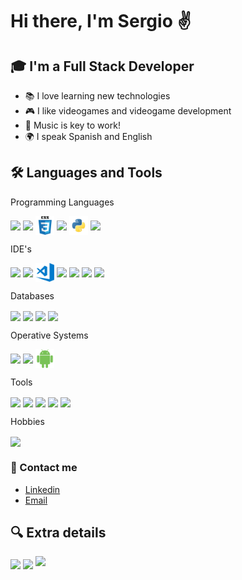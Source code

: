 
Hi there, I'm Sergio ✌
=============
## 🎓 I'm a Full Stack Developer
- 📚 I love learning new technologies
- 🎮 I like videogames and videogame development
- 🎵 Music is key to work!
- 🌍 I speak Spanish and English


## 🛠 Languages and Tools 
<p>
    <p>
        <p>Programming Languages</p>
        <p>
            <img align="center" width="30px" src="https://cdn.icon-icons.com/icons2/2108/PNG/512/javascript_icon_130900.png"/>
            <img align="center" width="30px" src="https://cdn.icon-icons.com/icons2/844/PNG/512/HTML5_icon-icons.com_67090.png"/>
            <img align="center" width="30px" src="https://raw.githubusercontent.com/github/explore/80688e429a7d4ef2fca1e82350fe8e3517d3494d/topics/css/css.png"/>
            <img align="center" width="30px" src="https://cdn.iconscout.com/icon/free/png-512/java-43-569305.png"/> 
            <img align="center" width="30px" src="https://raw.githubusercontent.com/github/explore/80688e429a7d4ef2fca1e82350fe8e3517d3494d/topics/python/python.png"/>
            <img align="center" width="30px" src="https://cdn.icon-icons.com/icons2/2415/PNG/512/csharp_original_logo_icon_146578.png"/>
        </p>
    </p>
    <p>
        <p>IDE's</p>
        <p>
            <img align="center" width="30px" src="https://www.eclipse.org/downloads/images/committers.png"/>
            <img align="center" width="30px" src="https://upload.wikimedia.org/wikipedia/commons/thumb/5/59/Visual_Studio_Icon_2019.svg/125px-Visual_Studio_Icon_2019.svg.png"/>
            <img align="center" width="30px" src="https://raw.githubusercontent.com/github/explore/80688e429a7d4ef2fca1e82350fe8e3517d3494d/topics/visual-studio-code/visual-studio-code.png"/>
            <img align="center" width="30px" src="https://cdn.icon-icons.com/icons2/1381/PNG/512/pycharm_93936.png"/>
            <img align="center" width="30px" src="http://3.bp.blogspot.com/-QVwrtvK3eJM/UUUgVq7sDdI/AAAAAAAABQ8/ttJ7_H03RhM/s200/netbeans-logo.png"/>
            <img align="center" width="30px" src="https://cdn.icon-icons.com/icons2/1381/PNG/512/intellij_93550.png"/>
            <img align="center" width="30px" src="https://2.bp.blogspot.com/-dZ76ETKzXUk/Vx-zIwkojdI/AAAAAAAAC4A/hsdZJzoKPnoVh8WkzQ9Fv9AUKIaacsGqACLcB/s200/image01.png"/>
        </p>
    </p>
    <p>
        <p>Databases</p>
        <p>
            <img align="center" width="30px" src="https://cdn.icon-icons.com/icons2/2415/PNG/512/mysql_original_wordmark_logo_icon_146417.png"/>
            <img align="center" width="30px" src="http://getdrawings.com/free-icon/oracle-db-icon-65.png"/>
            <img align="center" width="30px" src="https://cdn.icon-icons.com/icons2/2415/PNG/512/postgresql_plain_logo_icon_146389.png"/>
            <img align="center" width="30px" src="https://upload.wikimedia.org/wikipedia/commons/thumb/9/97/Sqlite-square-icon.svg/256px-Sqlite-square-icon.svg.png"/>
        </p>
    </p>
    <p>
        <p>Operative Systems</p>
        <p>
            <img align="center" width="30px" src="https://cdn.icon-icons.com/icons2/46/PNG/128/linux_penguin_animal_9362.png"/>
            <img align="center" width="30px" src="https://cdn.icon-icons.com/icons2/836/PNG/512/Windows_Phone_icon-icons.com_66782.png"/>
        <img align="center" width="30px" src="https://raw.githubusercontent.com/github/explore/80688e429a7d4ef2fca1e82350fe8e3517d3494d/topics/android/android.png"/>
        </p>
    </p>
    <p>
        <p>Tools</p>
        <p>
            <img align="center" width="30px" src="https://img.icons8.com/fluent-systems-regular/452/github.png"/>
            <img align="center" width="30px" src="https://cdn.iconscout.com/icon/free/png-256/git-1-226092.png"/>    
            <img align="center" width="30px" src="https://cdn.icon-icons.com/icons2/2107/PNG/512/file_type_django_icon_130645.png"/>
            <img align="center" width="30px" src="https://www.bairesdev.com/wp-content/uploads/2020/07/hibernate-java-framework-logo-01.png"/>
            <img align="center" width="30px" src="https://cdn.icon-icons.com/icons2/2415/PNG/512/bootstrap_plain_logo_icon_146619.png"/>
        </p>
    </p>
    <p>
        <p>Hobbies</p>
        <p>
            <img align="center" width="30px" src="https://cdn.icon-icons.com/icons2/1381/PNG/512/unityeditoricon_94269.png"/>
        </p>
    </p>
</p>
  
### :speech_balloon: Contact me 

- [Linkedin](https://www.linkedin.com/in/smunozli)
- [Email](mailto:sergio.munoz.lillo@gmail.com?subject=[GitHub]%20New%20Contact)


## 🔍 Extra details
<img align="center" src="https://github-readme-stats.vercel.app/api?username=serujin&hide=issues&show_icons=true" />
<img align="center" src="https://github-readme-stats.vercel.app/api/top-langs/?username=serujin&layout=compact" />
<img src="https://visitor-badge.laobi.icu/badge?page_id=serujin.serujin" />
<!--<details>
  <!--<summary>:zap: Recent GitHub Activity</summary>-->
  <!--DELETE_START_SECTION:activity-->
  <!--DELETE_END_SECTION:activity-->
<!--</details>-->
<!--</br>-->

